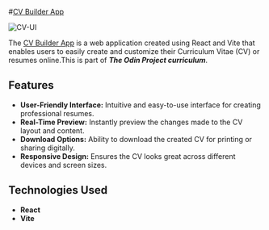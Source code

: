 #[CV Builder App](https://georgeoprea1.github.io/cv-builder/)

![CV-UI](https://github.com/GeorgeOprea1/cv-builder/assets/127131773/e37d5842-f2b0-44ea-893a-ce54f776b09b)


The [CV Builder App](https://georgeoprea1.github.io/cv-builder/) is a web application created using React and Vite that enables users to easily create and customize their Curriculum Vitae (CV) or resumes online.This is part of ***The Odin Project curriculum***.

## Features

- **User-Friendly Interface:** Intuitive and easy-to-use interface for creating professional resumes.
- **Real-Time Preview:** Instantly preview the changes made to the CV layout and content.
- **Download Options:** Ability to download the created CV for printing or sharing digitally.
- **Responsive Design:** Ensures the CV looks great across different devices and screen sizes.

## Technologies Used

- **React** 
- **Vite** 


